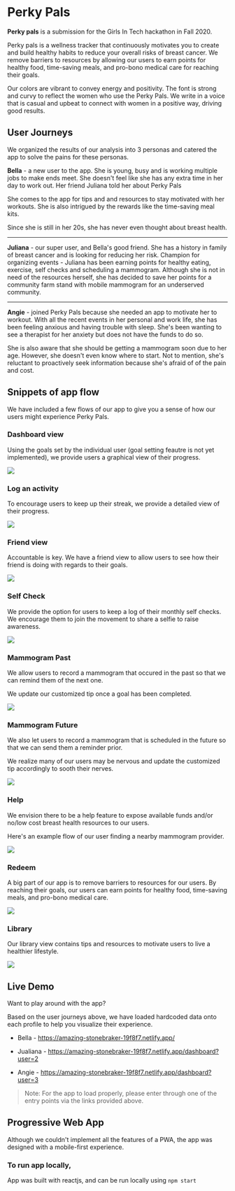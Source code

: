 # Perky Pals
<strong>Perky pals</strong> is a submission for the Girls In Tech hackathon in Fall 2020.

Perky pals is a wellness tracker that continuously motivates you to create and build healthy habits to reduce your overall risks of breast cancer.  We remove barriers to resources by allowing our users to earn points for healthy food, time-saving meals, and pro-bono medical care for reaching their goals. 

Our colors are vibrant to convey energy and positivity. The font is strong and curvy to reflect the women who use the Perky Pals. We write in a voice that is casual and upbeat to connect with women in a positive way, driving good results.

## User Journeys
We organized the results of our analysis into 3 personas and catered the app to solve the pains for these personas.

<strong>Bella</strong> - a new user to the app. She is young, busy and is working multiple jobs to make ends meet. She doesn't feel like she has any extra time in her day to work out.  Her friend Juliana told her about Perky Pals

She comes to the app for tips and and resources to stay motivated with her workouts. She is also intrigued by the rewards like the time-saving meal kits.

Since she is still in her 20s, she has never even thought about breast health. 

---

<strong>Juliana</strong>  - our super user, and Bella's good friend. She has a history in family of breast cancer and is looking for reducing her risk.  Champion for organizing events - Juliana has been earning points for healthy eating, exercise, self checks and scheduling a mammogram. Although she is not in need of the resources herself, she has decided to save her points for a community farm stand with mobile mammogram for an underserved community.

---

<strong>Angie</strong>  - joined Perky Pals because she needed an app to motivate her to workout. With all the recent events in her personal and work life, she has been feeling anxious and having trouble with sleep. She's been wanting to see a therapist for her anxiety but does not have the funds to do so.

She is also aware that she should be getting a mammogram soon due to her age. However, she doesn't even know where to start. Not to mention, she's reluctant to proactively seek information because she's afraid of of the pain and cost.

## Snippets of app flow

We have included a few flows of our app to give you a sense of how our users might experience Perky Pals.

### Dashboard view
Using the goals set by the individual user (goal setting feautre is not yet implemented), we provide users a graphical view of their progress. 

![](/src/assets/dashboard.gif)

### Log an activity
To encourage users to keep up their streak, we provide a detailed view of their progress.

![](/src/assets/loggingExercise.gif)


### Friend view
Accountable is key. We have a friend view to allow users to see how their friend is doing with regards to their goals.

![](/src/assets/friend.gif)


### Self Check
We provide the option for users to keep a log of their monthly self checks. We encourage them to join the movement to share a selfie to raise awareness.

![](/src/assets/selfCheck.gif)


### Mammogram Past
We allow users to record a mammogram that occured in the past so that we can remind them of the next one.

We update our customized tip once a goal has been completed.

![](/src/assets/mammogramPast.gif)

### Mammogram Future
We also let users to record a mammogram that is scheduled in the future so that we can send them a reminder prior. 

We realize many of our users may be nervous and update the customized tip accordingly to sooth their nerves. 

![](/src/assets/mammogramFuture.gif)


### Help
We envision there to be a help feature to expose available funds and/or no/low cost breast health resources to our users.

Here's an example flow of our user finding a nearby mammogram provider.

![](/src/assets/help.gif)


### Redeem
A big part of our app is to remove barriers to resources for our users. By reaching their goals, our users can earn points for healthy food, time-saving meals, and pro-bono medical care.

![](/src/assets/redeem.gif)


### Library
Our library view contains tips and resources to motivate users to live a healthier lifestyle.

![](/src/assets/library.gif)


## Live Demo
Want to play around with the app?

Based on the user journeys above, we have loaded hardcoded data onto each profile to help you visualize their experience.

- Bella - https://amazing-stonebraker-19f8f7.netlify.app/


- Jualiana - https://amazing-stonebraker-19f8f7.netlify.app/dashboard?user=2


- Angie - https://amazing-stonebraker-19f8f7.netlify.app/dashboard?user=3


> Note: 
For the app to load properly, please enter through one of the entry points via the links provided above.

## Progressive Web App
Although we couldn't implement all the features of a PWA, the app was designed with a mobile-first experience. 

### To run app locally,
App was built with reactjs, and can be run locally using `npm start`
